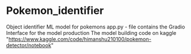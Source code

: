 # Pokemon_identifier
Object identifier ML model for pokemons
app.py - file contains the Gradio Interface for the model production
The model building code on kaggle 
"https://www.kaggle.com/code/himanshu210100/pokemon-detector/notebook"
